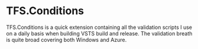 # TFS.Conditions

TFS.Conditions is a quick extension containing all the validation scripts I use on a daily basis when building VSTS build and release. The validation breath is quite broad covering both Windows and Azure.
